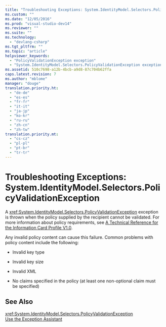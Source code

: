 ```yaml
---
title: "Troubleshooting Exceptions: System.IdentityModel.Selectors.PolicyValidationException"
ms.custom: ""
ms.date: "12/05/2016"
ms.prod: "visual-studio-dev14"
ms.reviewer: ""
ms.suite: ""
ms.technology: 
  - "devlang-csharp"
ms.tgt_pltfrm: ""
ms.topic: "article"
helpviewer_keywords: 
  - "PolicyValidationException exception"
  - "System.IdentityModel.Selectors.PolicyValidationException exception"
ms.assetid: 510c7698-a12b-4bcb-a9d8-87c704b62ffa
caps.latest.revision: 7
ms.author: "mblome"
manager: "douge"
translation.priority.ht: 
  - "de-de"
  - "es-es"
  - "fr-fr"
  - "it-it"
  - "ja-jp"
  - "ko-kr"
  - "ru-ru"
  - "zh-cn"
  - "zh-tw"
translation.priority.mt: 
  - "cs-cz"
  - "pl-pl"
  - "pt-br"
  - "tr-tr"
---
```

# Troubleshooting Exceptions: System.IdentityModel.Selectors.PolicyValidationException
A <xref:System.IdentityModel.Selectors.PolicyValidationException> exception is thrown when the policy supplied by the recipient cannot be validated. For more information about policy requirements, see [A Technical Reference for the Information Card Profile V1.0](http://go.microsoft.com/fwlink/?LinkID=102401).  
  
 Any invalid policy content can cause this failure. Common problems with policy content include the following:  
  
-   Invalid key type  
  
-   Invalid key size  
  
-   Invalid XML  
  
-   No claims specified in the policy (at least one non-optional claim must be specified)  
  
## See Also  
 <xref:System.IdentityModel.Selectors.PolicyValidationException>   
 [Use the Exception Assistant](../Topic/How%20to:%20Use%20the%20Exception%20Assistant.md)